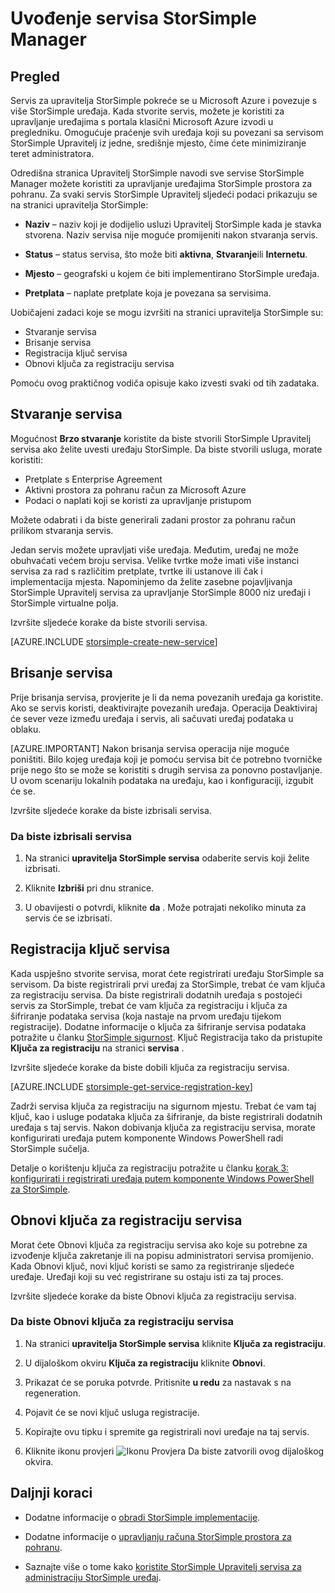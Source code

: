<properties 
   pageTitle="Uvođenje servisa Upravitelj StorSimple | Microsoft Azure"
   description="U članku se objašnjava kako stvoriti i brisanje StorSimple Upravitelj servisa na portalu za Azure klasični, a u članku se opisuje kako upravljati ključa za registraciju servisa."
   services="storsimple"
   documentationCenter=""
   authors="SharS"
   manager="carmonm"
   editor="" />
<tags 
   ms.service="storsimple"
   ms.devlang="na"
   ms.topic="article"
   ms.tgt_pltfrm="na"
   ms.workload="na"
   ms.date="05/24/2016"
   ms.author="v-sharos" />

# <a name="deploy-the-storsimple-manager-service"></a>Uvođenje servisa StorSimple Manager

## <a name="overview"></a>Pregled

Servis za upravitelja StorSimple pokreće se u Microsoft Azure i povezuje s više StorSimple uređaja. Kada stvorite servis, možete je koristiti za upravljanje uređajima s portala klasični Microsoft Azure izvodi u pregledniku. Omogućuje praćenje svih uređaja koji su povezani sa servisom StorSimple Upravitelj iz jedne, središnje mjesto, čime ćete minimiziranje teret administratora.

Odredišna stranica Upravitelj StorSimple navodi sve servise StorSimple Manager možete koristiti za upravljanje uređajima StorSimple prostora za pohranu. Za svaki servis StorSimple Upravitelj sljedeći podaci prikazuju se na stranici upravitelja StorSimple:

- **Naziv** – naziv koji je dodijelio usluzi Upravitelj StorSimple kada je stavka stvorena. Naziv servisa nije moguće promijeniti nakon stvaranja servis.

- **Status** – status servisa, što može biti **aktivna**, **Stvaranje**ili **Internetu**.

- **Mjesto** – geografski u kojem će biti implementirano StorSimple uređaja.

- **Pretplata** – naplate pretplate koja je povezana sa servisima.

Uobičajeni zadaci koje se mogu izvršiti na stranici upravitelja StorSimple su:

- Stvaranje servisa
- Brisanje servisa
- Registracija ključ servisa
- Obnovi ključa za registraciju servisa

Pomoću ovog praktičnog vodiča opisuje kako izvesti svaki od tih zadataka.

## <a name="create-a-service"></a>Stvaranje servisa

Mogućnost **Brzo stvaranje** koristite da biste stvorili StorSimple Upravitelj servisa ako želite uvesti uređaju StorSimple. Da biste stvorili usluga, morate koristiti:

- Pretplate s Enterprise Agreement
- Aktivni prostora za pohranu račun za Microsoft Azure
- Podaci o naplati koji se koristi za upravljanje pristupom

Možete odabrati i da biste generirali zadani prostor za pohranu račun prilikom stvaranja servis.

Jedan servis možete upravljati više uređaja. Međutim, uređaj ne može obuhvaćati većem broju servisa. Velike tvrtke može imati više instanci servisa za rad s različitim pretplate, tvrtke ili ustanove ili čak i implementacija mjesta. Napominjemo da želite zasebne pojavljivanja StorSimple Upravitelj servisa za upravljanje StorSimple 8000 niz uređaji i StorSimple virtualne polja.

Izvršite sljedeće korake da biste stvorili servisa.

[AZURE.INCLUDE [storsimple-create-new-service](../../includes/storsimple-create-new-service.md)]

## <a name="delete-a-service"></a>Brisanje servisa

Prije brisanja servisa, provjerite je li da nema povezanih uređaja ga koristite. Ako se servis koristi, deaktivirajte povezanih uređaja. Operacija Deaktiviraj će sever veze između uređaja i servis, ali sačuvati uređaj podataka u oblaku. 

[AZURE.IMPORTANT] Nakon brisanja servisa operacija nije moguće poništiti. Bilo kojeg uređaja koji je pomoću servisa bit će potrebno tvorničke prije nego što se može se koristiti s drugih servisa za ponovno postavljanje. U ovom scenariju lokalnih podataka na uređaju, kao i konfiguraciji, izgubit će se.

Izvršite sljedeće korake da biste izbrisali servisa.

### <a name="to-delete-a-service"></a>Da biste izbrisali servisa

1. Na stranici **upravitelja StorSimple servisa** odaberite servis koji želite izbrisati.

1. Kliknite **Izbriši** pri dnu stranice.

1. U obavijesti o potvrdi, kliknite **da** . Može potrajati nekoliko minuta za servis će se izbrisati.

## <a name="get-the-service-registration-key"></a>Registracija ključ servisa

Kada uspješno stvorite servisa, morat ćete registrirati uređaju StorSimple sa servisom. Da biste registrirali prvi uređaj za StorSimple, trebat će vam ključa za registraciju servisa. Da biste registrirali dodatnih uređaja s postojeći servis za StorSimple, trebat će vam ključa za registraciju i ključa za šifriranje podataka servisa (koja nastaje na prvom uređaju tijekom registracije). Dodatne informacije o ključa za šifriranje servisa podataka potražite u članku [StorSimple sigurnost](storsimple-security.md). Ključ Registracija tako da pristupite **Ključa za registraciju** na stranici **servisa** .

Izvršite sljedeće korake da biste dobili ključa za registraciju servisa.

[AZURE.INCLUDE [storsimple-get-service-registration-key](../../includes/storsimple-get-service-registration-key.md)]

Zadrži servisa ključa za registraciju na sigurnom mjestu. Trebat će vam taj ključ, kao i usluge podataka ključa za šifriranje, da biste registrirali dodatnih uređaja s taj servis. Nakon dobivanja ključa za registraciju servisa, morate konfigurirati uređaja putem komponente Windows PowerShell radi StorSimple sučelja.

Detalje o korištenju ključa za registraciju potražite u članku [korak 3: konfigurirati i registrirati uređaja putem komponente Windows PowerShell za StorSimple](storsimple-deployment-walkthrough.md#step-2-configure-and-register-the-device-through-windows-powershell-for-storsimple).

## <a name="regenerate-the-service-registration-key"></a>Obnovi ključa za registraciju servisa

Morat ćete Obnovi ključa za registraciju servisa ako koje su potrebne za izvođenje ključa zakretanje ili na popisu administratori servisa promijenio. Kada Obnovi ključ, novi ključ koristi se samo za registriranje sljedeće uređaje. Uređaji koji su već registrirane su ostaju isti za taj proces.

Izvršite sljedeće korake da biste Obnovi ključa za registraciju servisa.

### <a name="to-regenerate-the-service-registration-key"></a>Da biste Obnovi ključa za registraciju servisa

1. Na stranici **upravitelja StorSimple servisa** kliknite **Ključa za registraciju**.

1. U dijaloškom okviru **Ključa za registraciju** kliknite **Obnovi**.

1. Prikazat će se poruka potvrde. Pritisnite **u redu** za nastavak s na regeneration.

1. Pojavit će se novi ključ usluga registracije.

1. Kopirajte ovu tipku i spremite ga registrirali novi uređaje na taj servis.

1. Kliknite ikonu provjeri ![Ikonu Provjera](./media/storsimple-manage-service/HCS_CheckIcon.png) Da biste zatvorili ovog dijaloškog okvira.


## <a name="next-steps"></a>Daljnji koraci

- Dodatne informacije o [obradi StorSimple implementacije](storsimple-deployment-walkthrough.md).

- Dodatne informacije o [upravljanju računa StorSimple prostora za pohranu](storsimple-manage-storage-accounts.md).

- Saznajte više o tome kako [koristite StorSimple Upravitelj servisa za administraciju StorSimple uređaj](storsimple-manager-service-administration.md).

 
